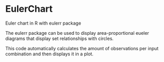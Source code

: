 # EulerChart
Euler chart in R with eulerr package

The eulerr package can be used to display area-proportional eueler diagrams that display set relationships with circles. 

This code automatically calculates the amount of observations per input combination and then displays it in a plot. 
